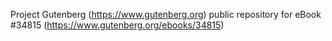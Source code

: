 Project Gutenberg (https://www.gutenberg.org) public repository for eBook #34815 (https://www.gutenberg.org/ebooks/34815)
